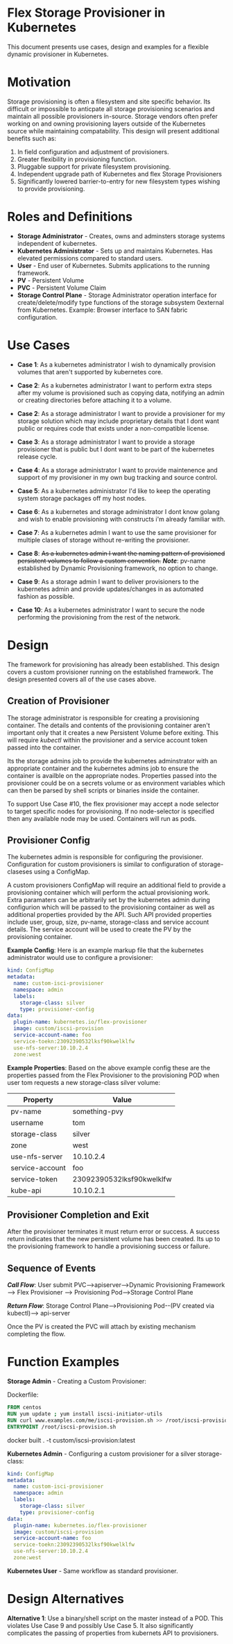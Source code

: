 # Flex Storage Provisioner in Kubernetes
This document presents use cases, design and examples for a flexible dynamic provisioner in Kubernetes.  

# Motivation
Storage provisioning is often a filesystem and site specific behavior.  Its difficult or impossible to anticpate all storage provisioning scenarios and maintain all possible provisioners in-source.  Storage vendors often prefer working on and owning provisioning layers outside of the Kubernetes source while maintaining compatability.  This design will present additional benefits such as:

1. In field configuration and adjustment of provisioners.
2. Greater flexibility in provisioning function.
3. Pluggable support for private filesystem provisioning.
4. Independent upgrade path of Kubernetes and flex Storage Provisioners
5. Significantly lowered barrier-to-entry for new filesystem types wishing to provide provisioning.

# Roles and Definitions
* **Storage Administrator** - Creates, owns and adminsters storage systems independent of kubernetes.
* **Kubernetes Administrator** - Sets up and maintains Kubernetes.  Has elevated permissions compared to standard users.
* **User** - End user of Kubernetes.  Submits applications to the running framework.
* **PV** - Persistent Volume
* **PVC** - Persistent Volume Claim
* **Storage Control Plane** - Storage Administrator operation interface for create/delete/modify type functions of the storage subsystem 0external from Kubernetes. Example: Browser interface to SAN fabric configuration.



# Use Cases
* **Case  1**: As a kubernetes administrator I wish to dynamically provision volumes that aren't supported by kubernetes core. 

* **Case  2**: As a kubernetes administrator I want to perform extra steps after my volume is provisioned such as copying data, notifying an admin or creating directories before attaching it to a volume.

* **Case  2**: As a storage administrator I want to provide a provisioner for my storage solution which may include proprietary details that I dont want public or requires code that exists under a non-compatible license.

* **Case  3**: As a storage administrator I want to provide a storage provisioner that is public but I dont want to be part of the kubernetes release cycle.

* **Case  4**: As a storage administrator I want to provide maintenence and support of my provisioner in my own bug tracking and source control.

* **Case  5**: As a kubernetes administrator I'd like to keep the operating system storage packages off my host nodes.

* **Case  6**: As a kubernetes and storage administrator I dont know golang and wish to enable provisioning with constructs i'm already familiar with.

* **Case  7**: As a kubernetes admin I want to use the same provisioner for multiple clases of storage without re-writing the provisioner.

* **Case  8**: ~~As a kubernetes admin I want the naming pattern of provisioned persistent volumes to follow a custom convention.~~ ***Note***: pv-name established by Dynamic Provisioning framework, no option to change.

* **Case  9**: As a storage admin I want to deliver provisioners to the kubernetes admin and provide updates/changes in as automated fashion as possible.

* **Case 10**: As a kubernetes administrator I want to secure the node performing the provisioning from the rest of the network.


# Design
The framework for provisioning has already been established.  This design covers a custom provisioner running on the established framework. The design presented covers all of the use cases above.

## Creation of Provisioner
The storage administrator is responsible for creating a provisioning container.  The details and contents of the provisioning container aren't important only that it creates a new Persistent Volume before exiting.  This will require *kubectl* within the provisioner and a service account token passed into the container.  

Its the storage admins job to provide the kubernetes adminstrator with an appropriate container and the kubernetes admins job to ensure the container is availble on the appropriate nodes.  Properties passed into the provisioner could be on a secrets volume or as environment variables which can then be parsed by shell scripts or binaries inside the container.  

To support Use Case #10, the flex provisioner may accept a node selector to target specific nodes for provisioning.  If no node-selector is specified then any available node may be used.  Containers will run as pods.

## Provisioner Config
The kubernetes admin is responsible for configuring the provisioner.  Configuration for custom provisioners is similar to configuration of storage-claseses using a ConfigMap.  

A custom provisioners ConfigMap will require an additional field to provide a provisioning container which will perform the actual provisioning work.  Extra paramaters can be arbitrarily set by the kubernetes admin during configurion which will be passed to the provisioning container as well as additional properties provided by the API.  Such API provided properties include user, group, size, pv-name, storage-class and service account details.  The service account will be used to create the PV by the provisioning container.

**Example Config**: 
Here is an example markup file that the kubernetes administrator would use to configure a provisioner:

```yaml
kind: ConfigMap
metadata:
  name: custom-isci-provisioner
  namespace: admin
  labels:
    storage-class: silver
    type: provisioner-config
data:
  plugin-name: kubernetes.io/flex-provisioner
  image: custom/iscsi-provision
  service-account-name: foo
  service-toekn:23092390532lksf90kwelklfw
  use-nfs-server:10.10.2.4
  zone:west
``` 
**Example Properties**: Based on the above example config these are the properties passed from the Flex Provisioner to the provisioning POD when user tom requests a new storage-class silver volume:

Property | Value 
--- | ---
pv-name | something-pvy
username | tom
storage-class| silver
zone | west
use-nfs-server|10.10.2.4
service-account|foo
service-token |23092390532lksf90kwelklfw
kube-api | 10.10.2.1

## Provisioner Completion and Exit
After the provisioner terminates it must return error or success.  A success return indicates that the new persistent volume has been created.  Its up to the provisioning framework to handle a provisioning success or failure.

## Sequence of Events
     
***Call Flow***: User submit PVC-->apiserver-->Dynamic Provisioning Framework --> Flex Provisioner --> Provisioning Pod-->Storage Control Plane

***Return Flow***: Storage Control Plane-->Provisioning Pod--(PV created via kubectl)--> api-server

Once the PV is created the PVC will attach by existing mechanism completing the flow.


# Function Examples

**Storage Admin** - Creating a Custom Provisioner:

Dockerfile:

``` Dockerfile
FROM centos
RUN yum update ; yum install iscsi-initiator-utils
RUN curl www.examples.com/me/iscsi-provision.sh >> /root/iscsi-provision.sh
ENTRYPOINT /root/iscsi-provision.sh
```
docker built . -t custom/iscsi-provision:latest
 
**Kubernetes Admin** - Configuring a custom provisioner for a silver storage-class:
```yaml
kind: ConfigMap
metadata:
  name: custom-isci-provisioner
  namespace: admin
  labels:
    storage-class: silver
    type: provisioner-config
data:
  plugin-name: kubernetes.io/flex-provisioner
  image: custom/iscsi-provision
  service-account-name: foo
  service-toekn:23092390532lksf90kwelklfw
  use-nfs-server:10.10.2.4
  zone:west
```

**Kubernetes User** - Same workflow as standard provisioner.
# Design Alternatives
**Alternative 1**: Use a binary/shell script on the master instead of a POD.  This violates Use Case  9 and possibly Use Case 5.  It also significantly complicates the passing of properties from kubernets API to provisioners.


